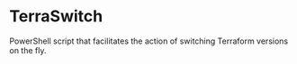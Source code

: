# TerraSwitch
PowerShell script that facilitates the action of switching Terraform versions on the fly.
